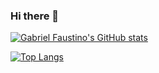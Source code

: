 ### Hi there 👋

[![Gabriel Faustino's GitHub stats](https://github-readme-stats.vercel.app/api?username=gabrielfandrade)](https://github.com/anuraghazra/github-readme-stats)

[![Top Langs](https://github-readme-stats.vercel.app/api/top-langs/?username=gabrielfandrade)](https://github.com/anuraghazra/github-readme-stats)

<div style="display: inline_block><br>
  <link rel="stylesheet" href="https://cdn.jsdelivr.net/gh/devicons/devicon@v2.15.1/devicon.min.css">
</div>
